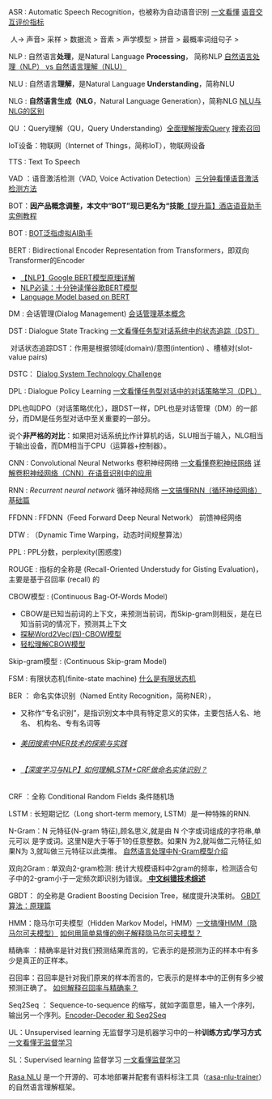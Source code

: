ASR  :  Automatic Speech Recognition，也被称为自动语音识别  [一文看懂](https://easyai.tech/ai-definition/asr/) [语音交互评价指标](https://zhuanlan.zhihu.com/p/31303097)

​			人->  声音> 采样 > 数据流 > 音素 > 声学模型 >  拼音 >  最概率词组句子 >

NLP : 自然语言**处理**，是Natural Language **Processing**， 简称NLP		 	[自然语言处理（NLP） vs 自然语言理解（NLU）](https://blog.csdn.net/ZLJ925/article/details/79000149)

NLU : 自然语言**理解**，是Natural Language **Understanding**，简称NLU 

NLG :  **自然语言生成（NLG**，Natural Language Generation），简称NLG  [NLU与NLG的区别](https://blog.csdn.net/rensihui/article/details/98532259)

QU ：Query理解（QU，Query Understanding）[全面理解搜索Query](https://zhuanlan.zhihu.com/p/112719984)  [搜索召回](https://zhuanlan.zhihu.com/p/348159133)

IoT设备：物联网（Internet of Things，简称IoT），物联网设备

TTS :  Text To  Speech

VAD ：语音激活检测（VAD, Voice Activation Detection）[三分钟看懂语音激活检测方法](https://blog.ailemon.net/2021/02/18/introduction-to-vad-theory/)

BOT：**因产品概念调整，本文中“BOT”现已更名为“技能**[【提升篇】酒店语音助手实例教程](https://ai.baidu.com/forum/topic/show/892294)

BOT : [BOT泛指虚拟AI助手](https://www.jiemian.com/article/1295757.html)

BERT : Bidirectional Encoder Representation from Transformers，即双向Transformer的Encoder  

* [【NLP】Google BERT模型原理详解](https://zhuanlan.zhihu.com/p/46652512) 
* [NLP必读：十分钟读懂谷歌BERT模型](https://zhuanlan.zhihu.com/p/51413773)
* [Language Model based on BERT](https://octopuscoder.github.io/2019/03/25/Language-Model-based-on-BERT/)

DM :  会话管理(Dialog Management) [会话管理基本概念](https://singlecool.com/2018/04/01/DM/)

DST :  Dialogue State Tracking   [一文看懂任务型对话系统中的状态追踪（DST） ](https://zhuanlan.zhihu.com/p/51476362)

​		对话状态追踪DST：作用是根据领域(domain)/意图(intention) 、槽植对(slot-value pairs)

DSTC： [Dialog System Technology Challenge](https://link.zhihu.com/?target=https%3A//www.microsoft.com/en-us/research/event/dialog-state-tracking-challenge/)

DPL : Dialogue Policy Learning  [一文看懂任务型对话中的对话策略学习（DPL）](https://zhuanlan.zhihu.com/p/52692962)

​		DPL也叫DPO（对话策略优化），跟DST一样，DPL也是对话管理（DM）的一部分，而DM是任务型对话中至关重要的一部分。

​		说个**非严格的对比**：如果把对话系统比作计算机的话，SLU相当于输入，NLG相当于输出设备，而DM相当于CPU（运算器+控制器）。

CNN : Convolutional Neural Networks  卷积神经网络 [一文看懂卷积神经网络](https://easyai.tech/ai-definition/cnn/)     [详解卷积神经网络（CNN）在语音识别中的应用](https://zhuanlan.zhihu.com/p/31606080)

RNN : *Recurrent neural network* 循环神经网络  [一文搞懂RNN（循环神经网络）基础篇](https://zhuanlan.zhihu.com/p/30844905)

FFDNN :  FFDNN（Feed Forward Deep Neural Network） 前馈神经网络

DTW : （Dynamic Time Warping，动态时间规整算法）

PPL : PPL分数，perplexity(困惑度)

ROUGE : 指标的全称是 (Recall-Oriented Understudy for Gisting Evaluation)，主要是基于召回率 (recall) 的

CBOW模型 : (Continuous Bag-Of-Words Model)

* CBOW是已知当前词的上下文，来预测当前词，而Skip-gram则相反，是在已知当前词的情况下，预测其上下文
* [探秘Word2Vec(四)-CBOW模型](https://www.jianshu.com/p/d534570272a6)
* [轻松理解CBOW模型](https://blog.csdn.net/u010665216/article/details/78724856)

Skip-gram模型 : (Continuous Skip-gram Model)

FSM : 有限状态机(finite-state machine)  [什么是有限状态机](https://zhuanlan.zhihu.com/p/100101797)

BER ： 命名实体识别（Named Entity Recognition，简称NER），

* 又称作“专名识别”，是指识别文本中具有特定意义的实体，主要包括人名、地名、	机构名、专有名词等 

* ###### [美团搜索中NER技术的探索与实践](https://tech.meituan.com/2020/07/23/ner-in-meituan-nlp.html)

* ###### [【深度学习与NLP】如何理解LSTM+CRF做命名实体识别？ ](https://zhuanlan.zhihu.com/p/111340463)

CRF ：全称 Conditional Random Fields  条件随机场

LSTM : 长短期记忆（Long short-term memory, LSTM）是一种特殊的RNN.

N-Gram：N 元特征(N-gram 特征),顾名思义,就是由 N 个字或词组成的字符串,单元可以 是字或词。这里N是大于等于1的任意整数。如果N 为2,就叫做二元特征,如果N为 3,就叫做三元特征以此类推。 [自然语言处理中N-Gram模型介绍](https://zhuanlan.zhihu.com/p/32829048)

双向2Gram :  单双向2-gram检测: 统计大规模语料中2gram的频率，检测适合句子中的2-gram小于一定频次即识别为错误。[ **中文纠错技术综述**](https://zhuanlan.zhihu.com/p/357812484)

GBDT： 的全称是 Gradient Boosting Decision Tree，梯度提升决策树。 [GBDT 算法：原理篇](https://zhuanlan.zhihu.com/p/53980138)

HMM：隐马尔可夫模型（Hidden Markov Model，HMM）[一文搞懂HMM（隐马尔可夫模型）](https://www.cnblogs.com/skyme/p/4651331.html)   [如何用简单易懂的例子解释隐马尔可夫模型？](https://www.zhihu.com/question/20962240) 

精确率 ：精确率是针对我们预测结果而言的，它表示的是预测为正的样本中有多少是真正的正样本。

召回率：召回率是针对我们原来的样本而言的，它表示的是样本中的正例有多少被预测正确了。 [如何解释召回率与精确率？]( https://www.zhihu.com/question/19645541)

Seq2Seq ： Sequence-to-sequence 的缩写，就如字面意思，输入一个序列，输出另一个序列。[Encoder-Decoder 和 Seq2Seq]( https://easyai.tech/ai-definition/encoder-decoder-seq2seq/)

UL：Unsupervised learning  无监督学习是机器学习中的一种**训练方式/学习方式** [一文看懂无监督学习](https://easyai.tech/ai-definition/unsupervised-learning/)

SL：Supervised learning  监督学习  [一文看懂监督学习](https://easyai.tech/ai-definition/supervised-learning/)

[Rasa NLU](https://rasa.com/) 是一个开源的、可本地部署并配套有语料标注工具（[rasa-nlu-trainer](https://rasahq.github.io/rasa-nlu-trainer/)）的自然语言理解框架。
